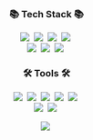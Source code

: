 
<div align="center">
  <h3 align="center"><b>📚 Tech Stack 📚</b></h3>
  <p align="center">
    <img src="https://img.shields.io/badge/Java-007396.svg?&style=flat-square&logo=Java&logoColor=white"/>&nbsp;
    <img src="https://img.shields.io/badge/Spring-6DB33F.svg?&style=flat-square&logo=Spring&logoColor=white"/>&nbsp;
    <img src="https://img.shields.io/badge/SpringBoot-6DB33F.svg?&style=flat-square&logo=SpringBoot&logoColor=white"/>&nbsp;
    <img src="https://img.shields.io/badge/Docker-2496ED.svg?&style=flat-square&logo=Docker&logoColor=white"/>&nbsp;
    <br>
    <img src="https://img.shields.io/badge/Apachekafka-231F20.svg?&style=flat-square&logo=Apachekafka&logoColor=white"/>&nbsp;
    <img src="https://img.shields.io/badge/MongoDB-47A248.svg?&style=flat-square&logo=MongoDB&logoColor=white"/>&nbsp;
    <img src="https://img.shields.io/badge/MySQL-4479A1.svg?&style=flat-square&logo=MySQL&logoColor=white"/>&nbsp;
  </p>
  
  <h3 align="center"><b>🛠 Tools 🛠</b></h3>
  <p align="center">
    <img src="https://img.shields.io/badge/Git-F05032.svg?&style=flat-square&logo=Git&logoColor=white"/>&nbsp;
    <img src="https://img.shields.io/badge/GitHub-181717.svg?&style=flat-square&logo=GitHub&logoColor=white"/>&nbsp;
    <img src="https://img.shields.io/badge/Swagger-85EA2D.svg?&style=flat-square&logo=Swagger&logoColor=white"/>&nbsp;
    <img src="https://img.shields.io/badge/Postman-FF6C37.svg?&style=flat-square&logo=Postman&logoColor=white"/>&nbsp;
    <img src="https://img.shields.io/badge/Notion-000000.svg?&style=flat-square&logo=Notion&logoColor=white"/>&nbsp;
    <br>
    <img src="https://img.shields.io/badge/Jira-0052CC.svg?&style=flat-square&logo=Jira&logoColor=white"/>&nbsp;
    <img src="https://img.shields.io/badge/Eclipse%20IDE-2C2255.svg?&style=flat-square&logo=Eclipse%20IDE&logoColor=white"/>&nbsp;
  </p>
  
  <p align="center">
    <img src="https://github-readme-stats.vercel.app/api?username=miinns&show_icons=true&theme=material-palenight"/>&nbsp;
  </p>
</div>
